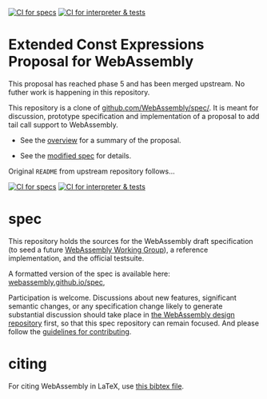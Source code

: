 [![CI for specs](https://github.com/WebAssembly/extended-const/actions/workflows/ci-spec.yml/badge.svg)](https://github.com/WebAssembly/extended-const/actions/workflows/ci-spec.yml)
[![CI for interpreter & tests](https://github.com/WebAssembly/extended-const/actions/workflows/ci-interpreter.yml/badge.svg)](https://github.com/WebAssembly/extended-const/actions/workflows/ci-interpreter.yml)

# Extended Const Expressions Proposal for WebAssembly

This proposal has reached phase 5 and has been merged upstream.  No futher work
is happening in this repository.

This repository is a clone of [github.com/WebAssembly/spec/](https://github.com/WebAssembly/spec/).
It is meant for discussion, prototype specification and implementation of a proposal to add tail call support to WebAssembly.

* See the [overview](proposals/extended-const/Overview.md) for a summary of the proposal.

* See the [modified spec](https://webassembly.github.io/extended-const/core/) for details.

Original `README` from upstream repository follows...

[![CI for specs](https://github.com/WebAssembly/spec/actions/workflows/ci-spec.yml/badge.svg)](https://github.com/WebAssembly/spec/actions/workflows/ci-spec.yml)
[![CI for interpreter & tests](https://github.com/WebAssembly/spec/actions/workflows/ci-interpreter.yml/badge.svg)](https://github.com/WebAssembly/spec/actions/workflows/ci-interpreter.yml)

# spec

This repository holds the sources for the WebAssembly draft specification
(to seed a future
[WebAssembly Working Group](https://lists.w3.org/Archives/Public/public-new-work/2017Jun/0005.html)),
a reference implementation, and the official testsuite.

A formatted version of the spec is available here:
[webassembly.github.io/spec](https://webassembly.github.io/spec/),

Participation is welcome. Discussions about new features, significant semantic
changes, or any specification change likely to generate substantial discussion
should take place in
[the WebAssembly design repository](https://github.com/WebAssembly/design)
first, so that this spec repository can remain focused. And please follow the
[guidelines for contributing](Contributing.md).

# citing

For citing WebAssembly in LaTeX, use [this bibtex file](wasm-specs.bib).
